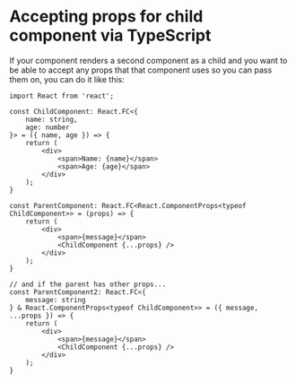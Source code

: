 # Accepting props for child component via TypeScript

If your component renders a second component as a child and you want to be able to accept any props that that component uses so you can pass them on, you can do it like this:


```tsx
import React from 'react';

const ChildComponent: React.FC<{
    name: string,
    age: number
}> = ({ name, age }) => {
    return (
        <div>
            <span>Name: {name}</span>
            <span>Age: {age}</span>
        </div>
    );
}

const ParentComponent: React.FC<React.ComponentProps<typeof ChildComponent>> = (props) => {
    return (
        <div>
            <span>{message}</span>
            <ChildComponent {...props} />
        </div>
    );
}

// and if the parent has other props...
const ParentComponent2: React.FC<{
    message: string
} & React.ComponentProps<typeof ChildComponent>> = ({ message, ...props }) => {
    return (
        <div>
            <span>{message}</span>
            <ChildComponent {...props} />
        </div>
    );
}
```